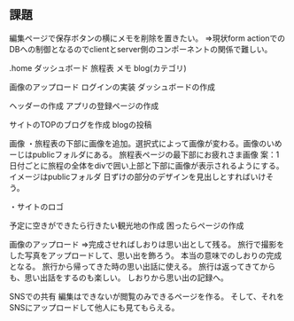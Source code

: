 ## 課題

編集ページで保存ボタンの横にメモを削除を置きたい。
⇒現状form actionでのDBへの制御となるのでclientとserver側のコンポーネントの関係で難しい。

.home
    ダッシュボード
        旅程表
        メモ
    blog(カテゴリ)


画像のアップロード
ログインの実装
ダッシュボードの作成

ヘッダーの作成
アプリの登録ページの作成

サイトのTOPのブログを作成
blogの投稿


画像
・旅程表の下部に画像を追加。選択式によって画像が変わる。画像のいめーじはpublicフォルダにある。
旅程表ページの最下部にお疲れさま画像
案：1
日付ごとに旅程の全体をdivで囲い上部と下部に画像が表示されるようにする。イメージはpublicフォルダ
日ずけの部分のデザインを見出しとすればいけそう。


・サイトのロゴ


予定に空きができたら行きたい観光地の作成
困ったらページの作成


画像のアップロード
⇒完成させればしおりは思い出として残る。
旅行で撮影をした写真をアップロードして、思い出を飾ろう。
本当の意味でのしおりの完成となる。
旅行から帰ってきた時の思い出話に使える。
旅行は返ってきてからも、思い出話をするのも楽しい。
しおりから思い出の記録へ。

SNSでの共有
編集はできないが閲覧のみできるページを作る。
そして、それをSNSにアップロードして他人にも見てもらえる。






